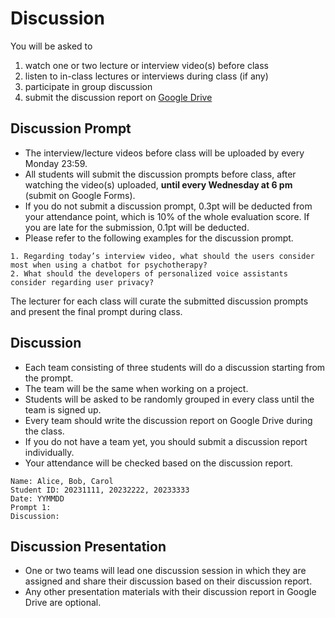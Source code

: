 # Discussion

You will be asked to 
1. watch one or two lecture or interview video(s) before class
2. listen to in-class lectures or interviews during class (if any)
3. participate in group discussion 
4. submit the discussion report on [Google Drive](https://drive.google.com/drive/folders/1eW3-PCS-H1-GaT8PSTtsyCHo6EUnrfb2?usp=share_link)

## Discussion Prompt
- The interview/lecture videos before class will be uploaded by every Monday 23:59.
- All students will submit the discussion prompts before class, after watching the video(s) uploaded, **until every Wednesday at 6 pm** (submit on Google Forms).
- If you do not submit a discussion prompt, 0.3pt will be deducted from your attendance point, which is 10% of the whole evaluation score. If you are late for the submission, 0.1pt will be deducted.
- Please refer to the following examples for the discussion prompt.

```
1. Regarding today’s interview video, what should the users consider most when using a chatbot for psychotherapy?
2. What should the developers of personalized voice assistants consider regarding user privacy?
```

The lecturer for each class will curate the submitted discussion prompts and present the final prompt during class.

## Discussion
- Each team consisting of three students will do a discussion starting from the prompt.
- The team will be the same when working on a project.
- Students will be asked to be randomly grouped in every class until the team is signed up.
- Every team should write the discussion report on Google Drive during the class.
- If you do not have a team yet, you should submit a discussion report individually.
- Your attendance will be checked based on the discussion report.
```
Name: Alice, Bob, Carol
Student ID: 20231111, 20232222, 20233333
Date: YYMMDD
Prompt 1: 
Discussion: 
```

## Discussion Presentation
- One or two teams will lead one discussion session in which they are assigned and share their discussion based on their discussion report.
- Any other presentation materials with their discussion report in Google Drive are optional.


